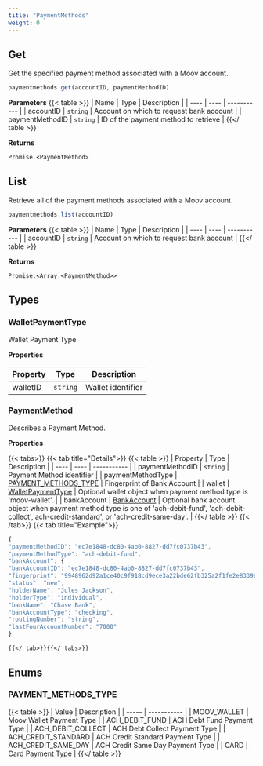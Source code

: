 ```yaml
---
title: "PaymentMethods"
weight: 0
---
```



## Get


Get the specified payment method associated with a Moov account.

```javascript
paymentmethods.get(accountID, paymentMethodID)
```

**Parameters**
{{< table >}}
| Name | Type | Description |
| ---- | ---- | ----------- |
| accountID |  `string` | Account on which to request bank account |
| paymentMethodID |  `string` | ID of the payment method to retrieve |
{{</ table >}}



**Returns**

`Promise.<PaymentMethod>`



## List


Retrieve all of the payment methods associated with a Moov account.

```javascript
paymentmethods.list(accountID)
```

**Parameters**
{{< table >}}
| Name | Type | Description |
| ---- | ---- | ----------- |
| accountID |  `string` | Account on which to request bank account |
{{</ table >}}



**Returns**

`Promise.<Array.<PaymentMethod>>`






## Types
### WalletPaymentType

Wallet Payment Type

**Properties**

| Property | Type | Description |
| ---- | ---- | ----------- |
  | walletID | `string`| Wallet identifier |



### PaymentMethod

Describes a Payment Method.

**Properties**


{{< tabs>}}
  {{< tab title="Details">}}
  {{< table >}}
| Property | Type | Description |
| ---- | ---- | ----------- |
| paymentMethodID |  `string` | Payment Method identifier |
| paymentMethodType |  [PAYMENT_METHODS_TYPE](#payment_methods_type) | Fingerprint of Bank Account |
| wallet |  [WalletPaymentType](#walletpaymenttype) | Optional wallet object when payment method type is 'moov-wallet'. |
| bankAccount |  [BankAccount](#bankaccount) | Optional bank account object when payment method type is one of 'ach-debit-fund', 'ach-debit-collect', ach-credit-standard', or 'ach-credit-same-day'. |
{{</ table >}}
  {{< /tab>}}
{{< tab title="Example">}}
```javascript
{
"paymentMethodID": "ec7e1848-dc80-4ab0-8827-dd7fc0737b43",
"paymentMethodType": "ach-debit-fund",
"bankAccount": {
"bankAccountID": "ec7e1848-dc80-4ab0-8827-dd7fc0737b43",
"fingerprint": "9948962d92a1ce40c9f918cd9ece3a22bde62fb325a2f1fe2e833969de672ba3",
"status": "new",
"holderName": "Jules Jackson",
"holderType": "individual",
"bankName": "Chase Bank",
"bankAccountType": "checking",
"routingNumber": "string",
"lastFourAccountNumber": "7000"
}
```
    {{</ tab>}}{{</ tabs>}}





## Enums
### PAYMENT_METHODS_TYPE



{{< table >}}
| Value | Description |
| ----- | ----------- |
| MOOV_WALLET | Moov Wallet Payment Type |
| ACH_DEBIT_FUND | ACH Debt Fund Payment Type |
| ACH_DEBIT_COLLECT | ACH Debt Collect Payment Type |
| ACH_CREDIT_STANDARD | ACH Credit Standard Payment Type |
| ACH_CREDIT_SAME_DAY | ACH Credit Same Day Payment Type |
| CARD | Card Payment Type |
{{</ table >}}

